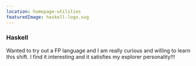 ```yaml
---
location: homepage-utilities
featuredImage: haskell-logo.svg
---
```


### Haskell

Wanted to try out a FP language and I am really curious and willing to learn this shift. I find it interesting and it satisfies my explorer personality!!!

